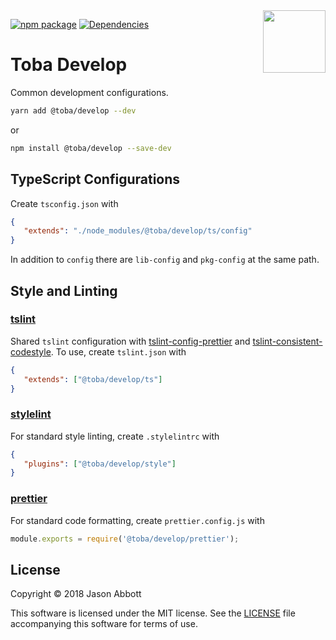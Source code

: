 <img src='https://toba.github.io/about/images/logo-colored.svg' width="100" align="right"/>

[![npm package](https://img.shields.io/npm/v/@toba/develop.svg)](https://www.npmjs.org/package/@toba/develop)
[![Dependencies](https://img.shields.io/david/toba/develop.svg)](https://david-dm.org/toba/develop)

# Toba Develop

Common development configurations.

```sh
yarn add @toba/develop --dev
```

or

```sh
npm install @toba/develop --save-dev
```

## TypeScript Configurations

Create `tsconfig.json` with

```json
{
   "extends": "./node_modules/@toba/develop/ts/config"
}
```

In addition to `config` there are `lib-config` and `pkg-config` at the same path.

## Style and Linting

### [tslint](https://palantir.github.io/tslint/)

Shared `tslint` configuration with [tslint-config-prettier](https://github.com/alexjoverm/tslint-config-prettier) and [tslint-consistent-codestyle](https://github.com/ajafff/tslint-consistent-codestyle). To use, create `tslint.json` with

```json
{
   "extends": ["@toba/develop/ts"]
}
```

### [stylelint](https://stylelint.io/)

For standard style linting, create `.stylelintrc` with

```json
{
   "plugins": ["@toba/develop/style"]
}
```

### [prettier](https://prettier.io/)

For standard code formatting, create `prettier.config.js` with

```js
module.exports = require('@toba/develop/prettier');
```

## License

Copyright &copy; 2018 Jason Abbott

This software is licensed under the MIT license. See the [LICENSE](./LICENSE) file
accompanying this software for terms of use.
